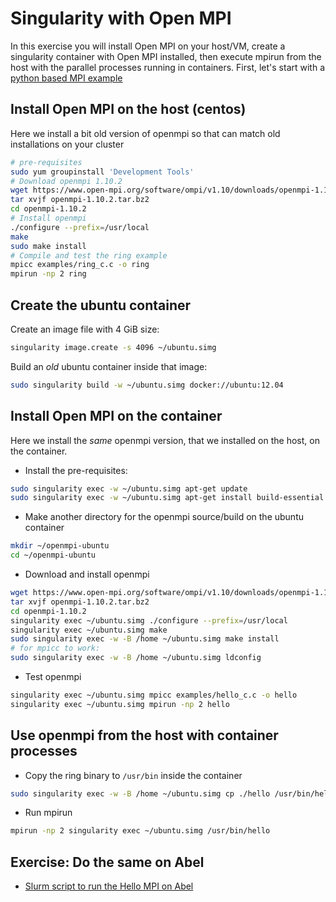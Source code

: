 # Singularity with Open MPI

In this exercise you will install Open MPI on your host/VM, create a singularity container with Open MPI installed, then execute mpirun from the host with the parallel processes running in containers. 
First, let's start with a [python based MPI example](https://github.com/abdulrahmanazab/docker-training-neic/blob/OncoImmunity-2018/python-mpi-example-abel.md)

Install Open MPI on the host (centos)
--------------------------------------
Here we install a bit old version of openmpi so that can match old installations on your cluster
```bash
# pre-requisites
sudo yum groupinstall 'Development Tools'
# Download openmpi 1.10.2
wget https://www.open-mpi.org/software/ompi/v1.10/downloads/openmpi-1.10.2.tar.bz2
tar xvjf openmpi-1.10.2.tar.bz2
cd openmpi-1.10.2
# Install openmpi 
./configure --prefix=/usr/local
make
sudo make install
# Compile and test the ring example
mpicc examples/ring_c.c -o ring
mpirun -np 2 ring
```
Create the ubuntu container
---------------------------
Create an image file with 4 GiB size:
```bash
singularity image.create -s 4096 ~/ubuntu.simg
```
Build an *old* ubuntu container inside that image:
```bash
sudo singularity build -w ~/ubuntu.simg docker://ubuntu:12.04
```
Install Open MPI on the container
----------------------------------
Here we install the *same* openmpi version, that we installed on the host, on the container.
* Install the pre-requisites:
```bash
sudo singularity exec -w ~/ubuntu.simg apt-get update
sudo singularity exec -w ~/ubuntu.simg apt-get install build-essential
```
* Make another directory for the openmpi source/build on the ubuntu container
```bash
mkdir ~/openmpi-ubuntu
cd ~/openmpi-ubuntu
```
* Download and install openmpi
```bash
wget https://www.open-mpi.org/software/ompi/v1.10/downloads/openmpi-1.10.2.tar.bz2
tar xvjf openmpi-1.10.2.tar.bz2
cd openmpi-1.10.2
singularity exec ~/ubuntu.simg ./configure --prefix=/usr/local
singularity exec ~/ubuntu.simg make
sudo singularity exec -w -B /home ~/ubuntu.simg make install
# for mpicc to work:
sudo singularity exec -w -B /home ~/ubuntu.simg ldconfig
```
* Test openmpi
```bash
singularity exec ~/ubuntu.simg mpicc examples/hello_c.c -o hello
singularity exec ~/ubuntu.simg mpirun -np 2 hello
```
Use openmpi from the host with container processes
---------------------------------------------------
* Copy the ring binary to ``/usr/bin`` inside the container
```bash
sudo singularity exec -w -B /home ~/ubuntu.simg cp ./hello /usr/bin/hello
```
* Run mpirun
```bash
mpirun -np 2 singularity exec ~/ubuntu.simg /usr/bin/hello
```
Exercise: Do the same on Abel
------------------------------
* [Slurm script to run the Hello MPI on Abel](https://github.com/abdulrahmanazab/docker-training-neic/blob/OncoImmunity-2018/singularity-mpi-slurm.sh)
